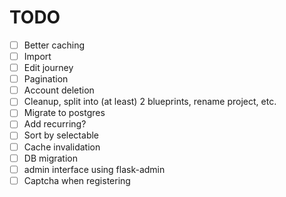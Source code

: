 # TODO
- [ ] Better caching
- [ ] Import
- [ ] Edit journey
- [ ] Pagination
- [ ] Account deletion
- [ ] Cleanup, split into (at least) 2 blueprints, rename project, etc.
- [ ] Migrate to postgres
- [ ] Add recurring?
- [ ] Sort by selectable
- [ ] Cache invalidation
- [ ] DB migration
- [ ] admin interface using flask-admin
- [ ] Captcha when registering